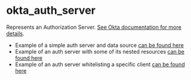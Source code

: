 # okta_auth_server

Represents an Authorization Server. [See Okta documentation for more details](https://developer.okta.com/docs/api/resources/authorization-servers).

* Example of a simple auth server and data source [can be found here](./datasource.tf)
* Example of an auth server with some of its nested resources [can be found here](./full_stack.tf)
* Example of an auth server whitelisting a specific client [can be found here](./full_stack_with_client.tf)
